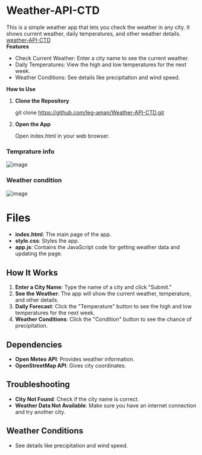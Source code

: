 # Weather-API-CTD
This is a simple weather app that lets you check the weather in any city. It shows current weather, daily temperatures, and other weather details.
[weather-API-CTD](https://leg-aman.github.io/Weather-API-CTD/)
<br>
**Features**
<ul>
  <li>Check Current Weather: Enter a city name to see the current weather.</li>
  <li>Daily Temperatures: View the high and low temperatures for the next week.</li>
  <li>Weather Conditions: See details like precipitation and wind speed.</li>
</ul>

**How to Use**
<ol>
  <li><b>Clone the Repository</b></li>
  
  git clone https://github.com/leg-aman/Weather-API-CTD.git

  <li><b>Open the App</b></li>
  
Open index.html in your web browser.
</ol>

### Temprature info
![image](https://github.com/user-attachments/assets/72d6fcc2-f347-4a0e-8084-fbcb29d34042)
### Weather condition
![image](https://github.com/user-attachments/assets/1ea4a088-049c-43fe-9e5b-fed718abc221)

# Files

- **index.html**: The main page of the app.
- **style.css**: Styles the app.
- **app.js**: Contains the JavaScript code for getting weather data and updating the page.

## How It Works

1. **Enter a City Name**: Type the name of a city and click "Submit."
2. **See the Weather**: The app will show the current weather, temperature, and other details.
3. **Daily Forecast**: Click the "Temperature" button to see the high and low temperatures for the next week.
4. **Weather Conditions**: Click the "Condition" button to see the chance of precipitation.

## Dependencies

- **Open Meteo API**: Provides weather information.
- **OpenStreetMap API**: Gives city coordinates.

## Troubleshooting

- **City Not Found**: Check if the city name is correct.
- **Weather Data Not Available**: Make sure you have an internet connection and try another city.

## Weather Conditions

- See details like precipitation and wind speed.
